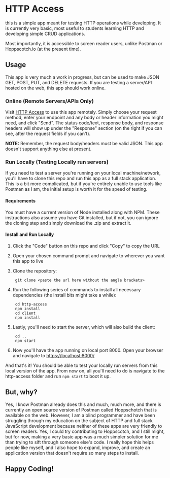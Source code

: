 # HTTP Access

this is a simple app meant for testing HTTP operations while developing. It is currently very basic, most useful to students learning HTTP and developing simple CRUD applications.

Most importantly, it is accessible to screen reader users, unlike Postman or Hoppscotch.io (at the present time).

## Usage

This app is very much a work in progress, but can be used to make JSON GET, POST, PUT, and DELETE requests. If you are testing a server/API hosted on the web, this app should work online. 

### Online (Remote Servers/APIs Only)

Visit [HTTP Access](https://http-access.herokuapp.com) to use this app remotely. Simply choose your request method, enter your endpoint and any body or header information you might need, and click "Send". The status code/text, response body, and response headers will show up under the "Response" section (on the right if you can see, after the request fields if you can't).

**NOTE:** Remember, the request body/headers must be valid JSON. This app doesn't support anything else at present.

### Run Locally (Testing Locally run servers)

If you need to test a server you're running on your local machine/network, you'll have to clone this repo and run this app as a full stack application. This is a bit more complicated, but if you're entirely unable to use tools like Postman as I am, the initial setup is worth it for the speed of testing.

#### Requirements

You must have a current version of Node installed along with NPM. These instructions also assume you have Git installed, but if not, you can ignore the cloning step and simply download the .zip and extract it.

#### Install and Run Locally

1. Click the "Code" button on this repo and click "Copy" to copy the URL
2. Open your chosen command prompt and navigate to wherever you want this app to live
3. Clone the repository:
		
		git clone <paste the url here without the angle brackets>
		
4. Run the following series of commands to install all necessary dependencies (the install bits might take a while):
		
		cd http-access
		npm install
		cd client
		npm install
		
5. Lastly, you'll need to start the server, which will also build the client:
		
		cd ..
		npm start
		
6. Now you'll have the app running on local port 8000. Open your browser and navigate to <https://localhost:8000/>

And that's it! You should be able to test your locally run servers from this local version of the app. From now on, all you'll need to do is navigate to the http-access folder and run `npm start` to boot it up.

## But, why?

Yes, I know Postman already does this and much, much more, and there is currently an open source version of Postman called Hoppschotch that is available on the web. However, I am a blind programmer and have been struggling through my education on the subject of HTTP and full stack JavaScript development because neither of these apps are very friendly to screen readers. Yes, I could try contributing to Hoppscotch, and I still might, but for now, making a very basic app was a much simpler solution for me than trying to sift through someone else's code. I really hope this helps people like myself, and I also hope to expand, improve, and create an application version that doesn't require so many steps to install.

## Happy Coding!